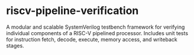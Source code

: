 # riscv-pipeline-verification
A modular and scalable SystemVerilog testbench framework for verifying individual components of a RISC-V pipelined processor. Includes unit tests for instruction fetch, decode, execute, memory access, and writeback stages.
